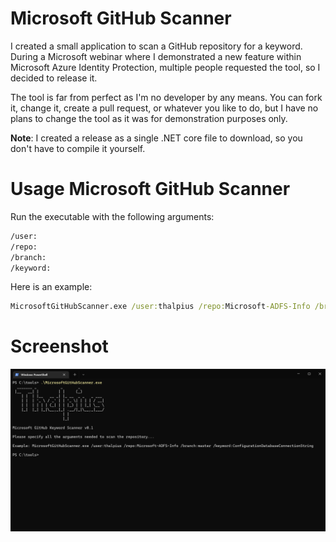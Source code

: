 # Microsoft GitHub Scanner

I created a small application to scan a GitHub repository for a keyword. During a Microsoft webinar where I demonstrated a new feature within Microsoft Azure Identity Protection, multiple people requested the tool, so I decided to release it.

The tool is far from perfect as I'm no developer by any means. You can fork it, change it, create a pull request, or whatever you like to do, but I have no plans to change the tool as it was for demonstration purposes only.

**Note**: I created a release as a single .NET core file to download, so you don't have to compile it yourself.

# Usage Microsoft GitHub Scanner

Run the executable with the following arguments:

```cmd
/user:
/repo:
/branch:
/keyword:
```

Here is an example:

```cmd
MicrosoftGitHubScanner.exe /user:thalpius /repo:Microsoft-ADFS-Info /branch:master /keyword:ConfigurationDatabaseConnectionString
```

# Screenshot

![Alt text](/Screenshots/MicrosoftGitHubScanner01.png?raw=true "Microsoft GitHub Scanner")
